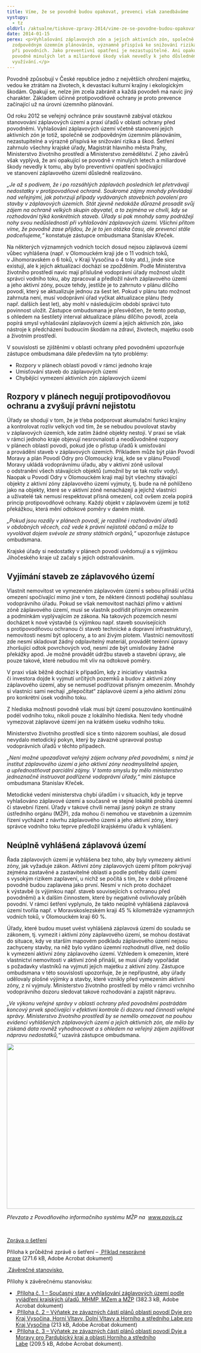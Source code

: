 ```yaml
---
title: Víme, že se povodně budou opakovat, prevenci však zanedbáváme
vystupy:
  - tz
oldUrl: /aktualne/tiskove-zpravy-2014/vime-ze-se-povodne-budou-opakovat-prevenci-vsak-zanedbavame/
date: 2014-01-15
perex: <p>Vyhlašování záplavových zón a jejich aktivních zón, společně se
  zodpovědným územním plánováním, významně přispívá ke snižování rizika a škod
  při povodních. Jako preventivní opatření je nezastupitelné. Ani opakující se
  povodně minulých let a miliardové škody však nevedly k jeho důslednému
  využívání.</p>
---
```

<p>Povodně způsobují v&nbsp;České republice jedno z&nbsp;největších ohrožení majetku, vedou ke&nbsp;ztrátám na&nbsp;životech, k&nbsp;devastaci kulturní krajiny i&nbsp;ekologickým škodám. Opakují se, nelze jim zcela zabránit a&nbsp;každá povodeň má navíc jiný charakter. Základem účinné protipovodňové ochrany je proto prevence začínající už na&nbsp;úrovni územního plánování.</p>
<p>Od roku&nbsp;2012 se veřejný ochránce práv soustavně zabýval otázkou stanovování záplavových území a&nbsp;praxí úřadů v&nbsp;oblasti ochrany před povodněmi. Vyhlašování záplavových území včetně stanovení jejich aktivních zón je totiž, společně se zodpovědným územním plánováním, nezastupitelné a&nbsp;výrazně přispívá ke&nbsp;snižování rizika a&nbsp;škod. Šetření zahrnulo všechny krajské úřady, Magistrát hlavního města Prahy, Ministerstvo životního prostředí a&nbsp;Ministerstvo zemědělství. Z&nbsp;jeho závěrů však vyplývá, že&nbsp;ani opakující se povodně v&nbsp;minulých letech a&nbsp;miliardové škody nevedly k&nbsp;tomu, aby bylo preventivní opatření spočívající ve&nbsp;stanovení záplavového území důsledně realizováno.</p>
<p>
<i>„Je až&nbsp;s&nbsp;podivem, že&nbsp;i&nbsp;po&nbsp;rozsáhlých záplavách posledních let přetrvávají nedostatky v&nbsp;protipovodňové ochraně. Soukromé zájmy mnohdy převládají nad veřejnými, jak potvrzují případy vydávaných stavebních povolení pro stavby v&nbsp;záplavových územích. Stát zjevně nedokáže důrazně prosadit svůj zájem na&nbsp;ochraně velkých skupin obyvatel, a&nbsp;to zejména ve&nbsp;chvíli, kdy se rozhodování týká konkrétních staveb. Úřady si pak mnohdy samy podrážejí nohy svou nedůsledností při vyhlašování záplavových území. Všichni přitom víme, že&nbsp;povodně zase přijdou, že&nbsp;je to jen otázka času, ale prevenci stále podceňujeme,“</i> konstatuje zástupce ombudsmana Stanislav Křeček.</p>
<p>Na některých významných vodních tocích dosud nejsou záplavová území vůbec vyhlášena (např.&nbsp;v&nbsp;Olomouckém kraji jde o&nbsp;11&nbsp;vodních toků, v&nbsp;Jihomoravském o&nbsp;6&nbsp;toků, v&nbsp;Kraji Vysočina o&nbsp;4&nbsp;toky atd.), jinde sice existují, ale k&nbsp;jejich aktualizaci dochází se zpožděním. Podle Ministerstva životního prostředí navíc mají příslušné vodoprávní úřady možnost uložit správci vodního toku, aby zpracoval a&nbsp;předložil návrh záplavového území a&nbsp;jeho aktivní zóny, pouze tehdy, jestliže je to zahrnuto v&nbsp;plánu dílčího povodí, který se aktualizuje jednou za&nbsp;šest let. Pokud v&nbsp;plánu tato možnost zahrnuta není, musí vodoprávní úřad vyčkat aktualizace plánu (tedy např.&nbsp;dalších šest let), aby mohl v&nbsp;následujícím období správci tuto povinnost uložit. Zástupce ombudsmana je přesvědčen, že&nbsp;tento postup, s&nbsp;ohledem na&nbsp;šestiletý interval aktualizace plánu dílčího povodí, zcela popírá smysl vyhlašování záplavových území a&nbsp;jejich aktivních zón, jako nástroje k&nbsp;předcházení budoucím škodám na&nbsp;zdraví, životech, majetku osob a&nbsp;životním prostředí.</p>
<p>V&nbsp;souvislosti se zjištěními v&nbsp;oblasti ochrany před povodněmi upozorňuje zástupce ombudsmana dále především na&nbsp;tyto problémy:</p>
<ul>
<li>Rozpory v&nbsp;plánech oblastí povodí v&nbsp;rámci jednoho kraje</li>
<li>Umisťování staveb do&nbsp;záplavových území</li>
<li>Chybějící vymezení aktivních zón záplavových území</li></ul>
<h2>Rozpory v&nbsp;plánech negují protipovodňovou ochranu a&nbsp;zvyšují právní nejistotu</h2>
<p>Úřady se shodují v&nbsp;tom, že&nbsp;je třeba podporovat akumulační funkci krajiny a&nbsp;kontrolovat rozliv velkých vod tím, že&nbsp;se nebudou povolovat stavby v&nbsp;záplavových územích, kde zatím žádné objekty nestojí. V&nbsp;praxi se však v&nbsp;rámci jednoho kraje objevují nesrovnalosti a&nbsp;neodůvodněné rozpory v&nbsp;plánech oblastí povodí, pokud jde o&nbsp;přístup úřadů k&nbsp;umisťování a&nbsp;provádění staveb v&nbsp;záplavových územích. Příkladem může být plán Povodí Moravy a&nbsp;plán Povodí Odry pro Olomoucký kraj, kde se v&nbsp;plánu Povodí Moravy ukládá vodoprávnímu úřadu, aby v&nbsp;aktivní zóně usiloval o&nbsp;odstranění všech stávajících objektů (umožnil by se tak rozliv vody). Naopak u&nbsp;Povodí Odry v&nbsp;Olomouckém kraji mají být všechny stávající objekty z&nbsp;aktivní zóny záplavového území vyjmuty, tj. bude na&nbsp;ně pohlíženo jako na&nbsp;objekty, které se v&nbsp;aktivní zóně nenacházejí a&nbsp;jejichž vlastníci a&nbsp;uživatelé tak nemusí respektovat přísná omezení, což ovšem zcela popírá princip protipovodňové ochrany. Každý objekt v&nbsp;záplavovém území je totiž překážkou, která mění odtokové poměry v&nbsp;daném místě.</p>
<p>
<i>„Pokud jsou rozdíly v&nbsp;plánech povodí, je rozdílné i&nbsp;rozhodování úřadů v&nbsp;obdobných věcech, což vede k&nbsp;právní nejistotě občanů a&nbsp;může to vyvolávat dojem svévole ze&nbsp;strany státních orgánů,“</i> upozorňuje zástupce ombudsmana.</p>
<p>Krajské úřady si nedostatky v&nbsp;plánech povodí uvědomují a&nbsp;s&nbsp;výjimkou Jihočeského kraje už začaly s&nbsp;jejich odstraňováním.</p>
<h2>Vyjímání staveb ze&nbsp;záplavového území</h2>
<p>Vlastnit nemovitost ve&nbsp;vymezeném záplavovém území s&nbsp;sebou přináší určitá omezení spočívající mimo jiné v&nbsp;tom, že&nbsp;některé činnosti podléhají souhlasu vodoprávního úřadu. Pokud se však nemovitost nachází přímo v&nbsp;aktivní zóně záplavového území, musí se vlastník podřídit přísným omezením a&nbsp;podmínkám vyplývajícím ze&nbsp;zákona. Na&nbsp;takových pozemcích nesmí docházet k&nbsp;nové výstavbě (s&nbsp;výjimkou např.&nbsp;staveb souvisejících s&nbsp;protipovodňovou ochranou či&nbsp;staveb technické a&nbsp;dopravní infrastruktury), nemovitosti nesmí být oploceny, a&nbsp;to ani živým plotem. Vlastníci nemovitostí zde nesmí skladovat žádný odplavitelný materiál, provádět terénní úpravy zhoršující odtok povrchových vod, nesmí zde být umisťovány žádné překážky apod. Je možné provádět údržbu staveb a&nbsp;stavební úpravy, ale pouze takové, které nebudou mít vliv na&nbsp;odtokové poměry.</p>
<p>V&nbsp;praxi však běžně dochází k&nbsp;případům, kdy z&nbsp;iniciativy vlastníka či&nbsp;investora dojde k&nbsp;vyjmutí určitých pozemků a&nbsp;budov z&nbsp;aktivní zóny záplavového území, aby se nemusel podřizovat přísným omezením. Mnohdy si vlastníci sami nechají „přepočítat“ záplavové území a&nbsp;jeho aktivní zónu pro konkrétní úsek vodního toku.</p>
<p>Z&nbsp;hlediska možnosti povodně však musí být území posuzováno kontinuálně podél vodního toku, nikoli pouze z&nbsp;lokálního hlediska. Není tedy vhodné vymezovat záplavové území jen na&nbsp;krátkém úseku vodního toku.</p>
<p>Ministerstvo životního prostředí sice s&nbsp;tímto názorem souhlasí, ale dosud nevydalo metodický pokyn, který by závazně upravoval postup vodoprávních úřadů v&nbsp;těchto případech.</p>
<p>
<i>„Není možné upozaďovat veřejný zájem ochrany před povodněmi, s&nbsp;nímž je institut záplavového území a&nbsp;jeho aktivní zóny neodmyslitelně spojen, a&nbsp;upřednostňovat parciální zájmy. V&nbsp;tomto smyslu by mělo ministerstvo jednoznačně instruovat podřízené vodoprávní úřady,“</i> míní zástupce ombudsmana Stanislav Křeček.</p>
<p>Metodické vedení ministerstva chybí úřadům i&nbsp;v&nbsp;situacích, kdy je teprve vyhlašováno záplavové území a&nbsp;současně ve&nbsp;stejné lokalitě probíhá územní či&nbsp;stavební řízení. Úřady v&nbsp;takové chvíli nemají jasný pokyn ze&nbsp;strany ústředního orgánu (MŽP), zda mohou či&nbsp;nemohou ve&nbsp;stavebním a&nbsp;územním řízení vycházet z&nbsp;návrhu záplavového území a&nbsp;jeho aktivní zóny, který správce vodního toku teprve předložil krajskému úřadu k&nbsp;vyhlášení.</p>
<h2>Neúplně vyhlášená záplavová území</h2>
<p>Řada záplavových území je vyhlášena bez toho, aby byly vymezeny aktivní zóny, jak vyžaduje zákon. Aktivní zóny záplavových území přitom pokrývají zejména zastavěné a&nbsp;zastavitelné oblasti a&nbsp;podle potřeby další území s&nbsp;vysokým rizikem zaplavení, u&nbsp;nichž se počítá s&nbsp;tím, že&nbsp;v&nbsp;době přirozené povodně budou zaplavena jako první. Nesmí v&nbsp;nich proto docházet k&nbsp;výstavbě (s&nbsp;výjimkou např.&nbsp;staveb souvisejících s&nbsp;ochranou před povodněmi) a&nbsp;k&nbsp;dalším činnostem, které by negativně ovlivňovaly průběh povodní. V&nbsp;rámci šetření vyplynulo, že&nbsp;takto neúplně vyhlášená záplavová území tvořila např.&nbsp;v&nbsp;Moravskoslezském kraji 45&nbsp;% kilometráže významných vodních toků, v&nbsp;Olomouckém kraji 60&nbsp;%.</p>
<p>Úřady, které budou muset uvést vyhlášená záplavová území do&nbsp;souladu se zákonem, tj. vymezit i&nbsp;aktivní zóny záplavového území, se mohou dostávat do&nbsp;situace, kdy ve&nbsp;starším mapovém podkladu záplavového území nejsou zachyceny stavby, na&nbsp;něž bylo vydáno územní rozhodnutí dříve, než došlo k&nbsp;vymezení aktivní zóny záplavového území. Vzhledem k&nbsp;omezením, které vlastnictví nemovitosti v&nbsp;aktivní zóně přináší, se musí úřady vypořádat s&nbsp;požadavky vlastníků na&nbsp;vyjmutí jejich majetku z&nbsp;aktivní zóny. Zástupce ombudsmana v&nbsp;této souvislosti upozorňuje, že&nbsp;je nepřípustné, aby úřady udělovaly plošné výjimky a&nbsp;stavby, které vznikly před vymezením aktivní zóny, z&nbsp;ní vyjmuly. Ministerstvo životního prostředí by mělo v&nbsp;rámci vrchního vodoprávního dozoru sledovat takové rozhodování a&nbsp;zajistit nápravu.</p>
<p>
<i>„Ve výkonu veřejné správy v&nbsp;oblasti ochrany před povodněmi postrádám koncový prvek spočívající v&nbsp;efektivní kontrole či&nbsp;dozoru nad činností veřejné správy. Ministerstvo životního prostředí by se nemělo omezovat na&nbsp;pouhou evidenci vyhlášených záplavových území a&nbsp;jejich aktivních zón, ale mělo by získaná data rovněž vyhodnocovat a&nbsp;s&nbsp;ohledem na&nbsp;veřejný zájem zajišťovat nápravu nedostatků,“</i> uzavírá zástupce ombudsmana.</p>
<p>
<img src="/uploads-import/uploads/RTEmagicC_povodnova-mapa-web.jpg.jpg" alt="" width="628" height="443"></p>
<p>
<i>Převzato z&nbsp;Povodňového informačního systému MŽP na&nbsp;</i>
<a href="http://www.povis.cz">
<i>www.povis.cz</i></a>&nbsp;</p>
<p>&nbsp;</p>
<p>
<a href="https://eso.ochrance.cz/Nalezene/Edit/2668">Zpráva o šetření</a></p>
<p>Příloha k&nbsp;průběžné zprávě o&nbsp;šetření – 
<a href="/uploads-importSTANOVISKA/Zivotni_prostredi/Voda/1524-2012-MPO-ZZ-priloha.pdf">
<img src="https://test.ochrance.cz/typo3/ext/od_linkdesc/icons/pdf.gif" alt=""> Příklad nesprávné praxe</a>&nbsp;(271.6&nbsp;kB,&nbsp;Adobe Acrobat dokument)</p>
<p>
<a href="https://eso.ochrance.cz/Nalezene/Edit/1890">
<img src="https://test.ochrance.cz/typo3/ext/od_linkdesc/icons/pdf.gif" alt=""> Závěrečné stanovisko&nbsp;</a></p>
<p>Přílohy k&nbsp;závěrečnému stanovisku:</p>
<ul>
<li>
<a href="/uploads-importSTANOVISKA/Zivotni_prostredi/Voda/1524-2012-MPO-priloha_1.pdf">
<img src="https://test.ochrance.cz/typo3/ext/od_linkdesc/icons/pdf.gif" alt=""> Příloha č. 1 – Současný stav a vyhlašování záplavových území podle vyjádření krajských úřadů, MHMP, MZem a MŽP</a>&nbsp;(382.3&nbsp;kB,&nbsp;Adobe Acrobat dokument)</li>
<li>
<a href="/uploads-importSTANOVISKA/Zivotni_prostredi/Voda/1524-2012-MPO-priloha_2.pdf">
<img src="https://test.ochrance.cz/typo3/ext/od_linkdesc/icons/pdf.gif" alt=""> Příloha č. 2 – Výňatek ze závazných částí plánů oblasti povodí Dyje pro Kraj Vysočina, Horní Vltavy, Dolní Vltavy a Horního a středního Labe pro Kraj Vysočina</a>&nbsp;(213&nbsp;kB,&nbsp;Adobe Acrobat dokument)</li>
<li>
<a href="/uploads-importSTANOVISKA/Zivotni_prostredi/Voda/1524-2012-MPO-priloha_3.pdf">
<img src="https://test.ochrance.cz/typo3/ext/od_linkdesc/icons/pdf.gif" alt=""> Příloha č. 3 – Výňatek ze závazných částí plánů oblasti povodí Dyje a Moravy pro Pardubický kraj a oblasti Horního a středního Labe</a>&nbsp;(209.5&nbsp;kB,&nbsp;Adobe Acrobat dokument).</li></ul>
<p>&nbsp;</p>
